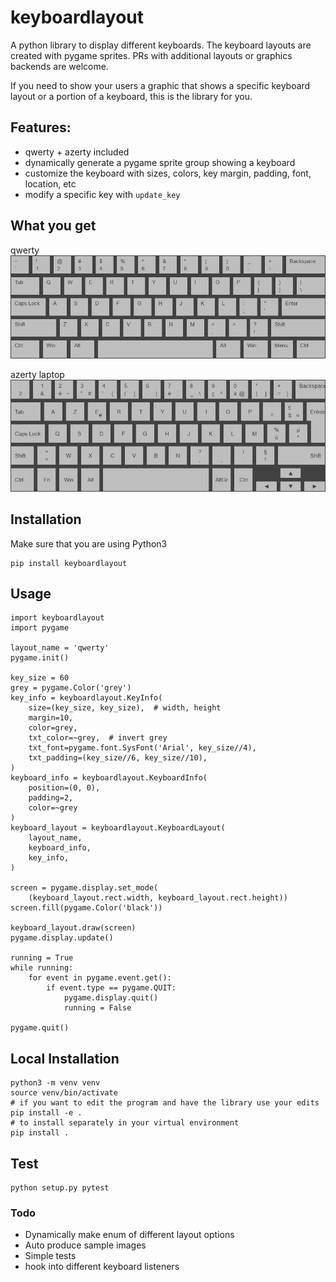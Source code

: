 # keyboardlayout
A python library to display different keyboards.
The keyboard layouts are created with pygame sprites.
PRs with additional layouts or graphics backends are welcome.

If you need to show your users a graphic that shows a specific keyboard layout or a portion of a keyboard, this is the library for you.

## Features:
- qwerty + azerty included
- dynamically generate a pygame sprite group showing a keyboard
- customize the keyboard with sizes, colors, key margin, padding, font, location, etc
- modify a specific key with `update_key`

## What you get
qwerty
![qwerty](/sample_images/qwerty.jpg)

azerty laptop
![azerty_laptop](/sample_images/azerty_laptop.jpg)

## Installation
Make sure that you are using Python3
```
pip install keyboardlayout
```

## Usage
```
import keyboardlayout
import pygame

layout_name = 'qwerty'
pygame.init()

key_size = 60
grey = pygame.Color('grey')
key_info = keyboardlayout.KeyInfo(
    size=(key_size, key_size),  # width, height
    margin=10,
    color=grey,
    txt_color=~grey,  # invert grey
    txt_font=pygame.font.SysFont('Arial', key_size//4),
    txt_padding=(key_size//6, key_size//10),
)
keyboard_info = keyboardlayout.KeyboardInfo(
    position=(0, 0),
    padding=2,
    color=~grey
)
keyboard_layout = keyboardlayout.KeyboardLayout(
    layout_name,
    keyboard_info,
    key_info,
)

screen = pygame.display.set_mode(
    (keyboard_layout.rect.width, keyboard_layout.rect.height))
screen.fill(pygame.Color('black'))

keyboard_layout.draw(screen)
pygame.display.update()

running = True
while running:
    for event in pygame.event.get():
        if event.type == pygame.QUIT:
            pygame.display.quit()
            running = False

pygame.quit()
```

## Local Installation
```
python3 -m venv venv
source venv/bin/activate
# if you want to edit the program and have the library use your edits
pip install -e .
# to install separately in your virtual environment
pip install .
```

## Test
```
python setup.py pytest
```

### Todo
- Dynamically make enum of different layout options
- Auto produce sample images
- Simple tests
- hook into different keyboard listeners
